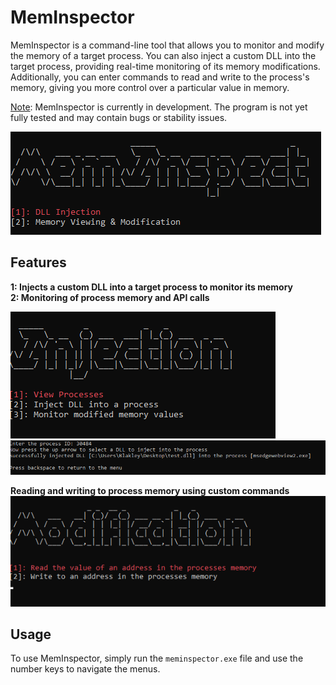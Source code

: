 # MemInspector

MemInspector is a command-line tool that allows you to monitor and modify the memory of a target process. You can also inject a custom DLL into the target process, providing real-time monitoring of its memory modifications. Additionally, you can enter commands to read and write to the process's memory, giving you more control over a particular value in memory.

<u>Note</u>: MemInspector is currently in development. The program is not yet fully tested and may contain bugs or stability issues.

![Alt text](src/MemInspect/assets/menu_a.png)

## Features

<b>1: Injects a custom DLL into a target process to monitor its memory</b>
</br>
<b>2: Monitoring of process memory and API calls</b>

![Alt text](src/MemInspect/assets/menu_c.png)
![Alt text](src/MemInspect/assets/menu_e.png)

<b>Reading and writing to process memory using custom commands</b>
![Alt text](src/MemInspect/assets/menu_b.png)

## Usage

To use MemInspector, simply run the `meminspector.exe` file and use the number keys to navigate the menus.
